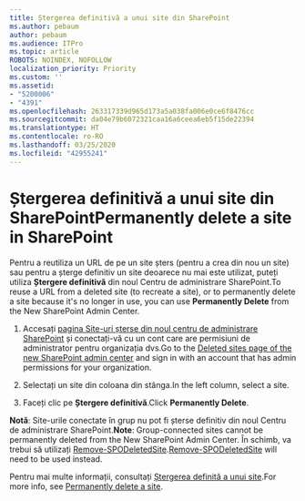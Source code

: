 ```yaml
---
title: Ștergerea definitivă a unui site din SharePoint
ms.author: pebaum
author: pebaum
ms.audience: ITPro
ms.topic: article
ROBOTS: NOINDEX, NOFOLLOW
localization_priority: Priority
ms.custom: ''
ms.assetid:
- "5200006"
- "4391"
ms.openlocfilehash: 263317339d965d173a5a038fa006e0ce6f8476cc
ms.sourcegitcommit: da04e79b6072321caa16a6ceea6eb5f15de22394
ms.translationtype: HT
ms.contentlocale: ro-RO
ms.lasthandoff: 03/25/2020
ms.locfileid: "42955241"
---
```

# <a name="permanently-delete-a-site-in-sharepoint"></a><span data-ttu-id="18d6a-102">Ștergerea definitivă a unui site din SharePoint</span><span class="sxs-lookup"><span data-stu-id="18d6a-102">Permanently delete a site in SharePoint</span></span>

<span data-ttu-id="18d6a-103">Pentru a reutiliza un URL de pe un site șters (pentru a crea din nou un site) sau pentru a șterge definitiv un site deoarece nu mai este utilizat, puteți utiliza **Ștergere definitivă** din noul Centru de administrare SharePoint.</span><span class="sxs-lookup"><span data-stu-id="18d6a-103">To reuse a URL from a deleted site (to recreate a site), or to permanently delete a site because it's no longer in use, you can use **Permanently Delete** from the New SharePoint Admin Center.</span></span> 

1. <span data-ttu-id="18d6a-104">Accesați [pagina Site-uri șterse din noul centru de administrare SharePoint](https://admin.microsoft.com/sharepoint?page=recycleBin&modern=true) și conectați-vă cu un cont care are permisiuni de administrator pentru organizația dvs.</span><span class="sxs-lookup"><span data-stu-id="18d6a-104">Go to the [Deleted sites page of the new SharePoint admin center](https://admin.microsoft.com/sharepoint?page=recycleBin&modern=true) and sign in with an account that has admin permissions for your organization.</span></span> 

2. <span data-ttu-id="18d6a-105">Selectați un site din coloana din stânga.</span><span class="sxs-lookup"><span data-stu-id="18d6a-105">In the left column, select a site.</span></span> 

3. <span data-ttu-id="18d6a-106">Faceți clic pe **Ștergere definitivă**.</span><span class="sxs-lookup"><span data-stu-id="18d6a-106">Click **Permanently Delete**.</span></span> 

<span data-ttu-id="18d6a-107">**Notă**: Site-urile conectate în grup nu pot fi șterse definitiv din noul Centru de administrare SharePoint.</span><span class="sxs-lookup"><span data-stu-id="18d6a-107">**Note**: Group-connected sites cannot be permanently deleted from the New SharePoint Admin Center.</span></span> <span data-ttu-id="18d6a-108">În schimb, va trebui să utilizați [Remove-SPODeletedSite](https://docs.microsoft.com/powershell/module/sharepoint-online/remove-spodeletedsite).</span><span class="sxs-lookup"><span data-stu-id="18d6a-108">[Remove-SPODeletedSite](https://docs.microsoft.com/powershell/module/sharepoint-online/remove-spodeletedsite) will need to be used instead.</span></span>  

<span data-ttu-id="18d6a-109">Pentru mai multe informații, consultați [Ștergerea definită a unui site](https://docs.microsoft.com/sharepoint/delete-site-collection#permanently-delete-a-site).</span><span class="sxs-lookup"><span data-stu-id="18d6a-109">For more info, see [Permanently delete a site](https://docs.microsoft.com/sharepoint/delete-site-collection#permanently-delete-a-site).</span></span> 

